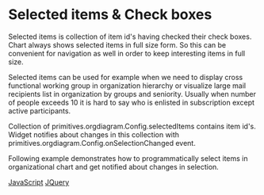 # Selected items & Check boxes
Selected items is collection of item id's having checked their check boxes. Chart always shows selected items in full size form.  So this can be convenient for navigation as well in order to keep interesting items in full size. 

Selected items can be used for example when we need to display cross functional working group in organization hierarchy or visualize large mail recipients list in organization by groups and seniority. Usually when number of people exceeds 10 it is hard to say who is enlisted in subscription except active participants.

Collection of primitives.orgdiagram.Config.selectedItems contains item id's. Widget notifies about changes in this collection with primitives.orgdiagram.Config.onSelectionChanged event.

Following example demonstrates how to programmatically select items in organizational chart  and get notified about changes in selection.

[JavaScript](javascript.controls/CaseSelectedItems.html)
[JQuery](jquery.widgets/CaseSelectedItems.html)